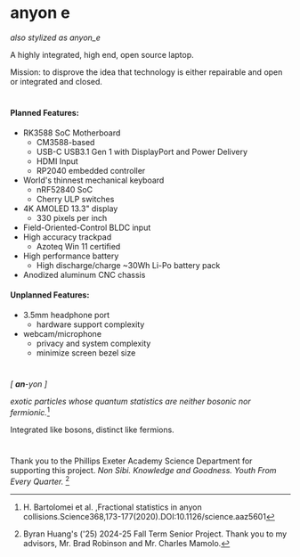 # anyon e

*also stylized as anyon_e*

A highly integrated, high end, open source laptop.

Mission: to disprove the idea that technology is either repairable and open or integrated and closed.

#

#### Planned Features:

- RK3588 SoC Motherboard
  - CM3588-based
  - USB-C USB3.1 Gen 1 with DisplayPort and Power Delivery
  - HDMI Input
  - RP2040 embedded controller
- World's thinnest mechanical keyboard
  - nRF52840 SoC
  - Cherry ULP switches
- 4K AMOLED 13.3" display
  - 330 pixels per inch
- Field-Oriented-Control BLDC input
- High accuracy trackpad
  - Azoteq Win 11 certified
- High performance battery
  - High discharge/charge ~30Wh Li-Po battery pack
- Anodized aluminum CNC chassis

#### Unplanned Features:

- 3.5mm headphone port
  - hardware support complexity
- webcam/microphone
  - privacy and system complexity
  - minimize screen bezel size

#

*[ **an**-yon ]*

*exotic particles whose quantum statistics are neither bosonic nor fermionic.*[^1]

Integrated like bosons, distinct like fermions.

#

Thank you to the Phillips Exeter Academy Science Department for supporting this project.
*Non Sibi. Knowledge and Goodness. Youth From Every Quarter.* [^2]

[^1]: H. Bartolomei et al. ,Fractional statistics in anyon collisions.Science368,173-177(2020).DOI:10.1126/science.aaz5601

[^2]: Byran Huang's ('25) 2024-25 Fall Term Senior Project. Thank you to my advisors, Mr. Brad Robinson and Mr. Charles Mamolo.
